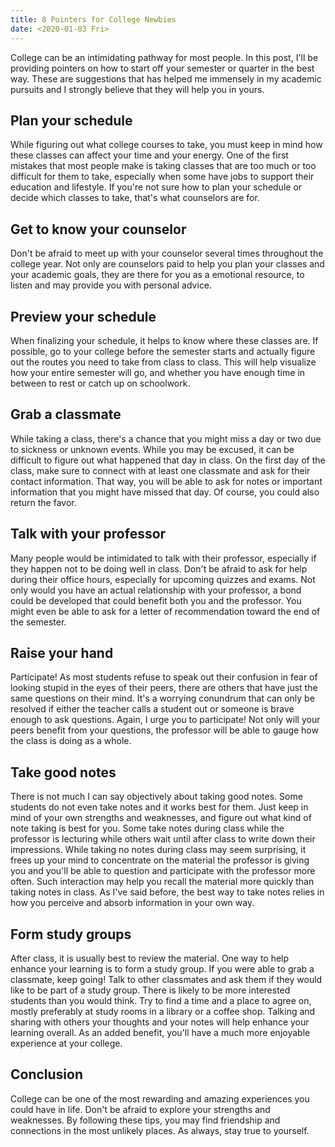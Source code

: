 ```yaml
---
title: 8 Pointers for College Newbies
date: <2020-01-03 Fri>
---
```


College can be an intimidating pathway for most people. In this post,
I'll be providing pointers on how to start off your semester or quarter
in the best way. These are suggestions that has helped me immensely in
my academic pursuits and I strongly believe that they will help you in
yours.

## Plan your schedule
While figuring out what college courses to take, you must keep in mind
how these classes can affect your time and your energy. One of the first
mistakes that most people make is taking classes that are too much or
too difficult for them to take, especially when some have jobs to
support their education and lifestyle. If you're not sure how to plan
your schedule or decide which classes to take, that's what counselors
are for.

## Get to know your counselor
Don't be afraid to meet up with your counselor several times throughout
the college year. Not only are counselors paid to help you plan your
classes and your academic goals, they are there for you as a emotional
resource, to listen and may provide you with personal advice.

## Preview your schedule
When finalizing your schedule, it helps to know where these classes are.
If possible, go to your college before the semester starts and actually
figure out the routes you need to take from class to class. This will
help visualize how your entire semester will go, and whether you have
enough time in between to rest or catch up on schoolwork.

## Grab a classmate
While taking a class, there's a chance that you might miss a day or two
due to sickness or unknown events. While you may be excused, it can be
difficult to figure out what happened that day in class. On the first
day of the class, make sure to connect with at least one classmate and
ask for their contact information. That way, you will be able to ask for
notes or important information that you might have missed that day. Of
course, you could also return the favor.

## Talk with your professor
Many people would be intimidated to talk with their professor,
especially if they happen not to be doing well in class. Don't be afraid
to ask for help during their office hours, especially for upcoming
quizzes and exams. Not only would you have an actual relationship with
your professor, a bond could be developed that could benefit both you
and the professor. You might even be able to ask for a letter of
recommendation toward the end of the semester.

## Raise your hand
Participate! As most students refuse to speak out their confusion in
fear of looking stupid in the eyes of their peers, there are others that
have just the same questions on their mind. It's a worrying conundrum
that can only be resolved if either the teacher calls a student out or
someone is brave enough to ask questions. Again, I urge you to
participate! Not only will your peers benefit from your questions, the
professor will be able to gauge how the class is doing as a whole.

## Take good notes
There is not much I can say objectively about taking good notes. Some
students do not even take notes and it works best for them. Just keep in
mind of your own strengths and weaknesses, and figure out what kind of
note taking is best for you. Some take notes during class while the
professor is lecturing while others wait until after class to write down
their impressions. While taking no notes during class may seem
surprising, it frees up your mind to concentrate on the material the
professor is giving you and you'll be able to question and participate
with the professor more often. Such interaction may help you recall the
material more quickly than taking notes in class. As I've said before,
the best way to take notes relies in how you perceive and absorb
information in your own way.

## Form study groups
After class, it is usually best to review the material. One way to help
enhance your learning is to form a study group. If you were able to grab
a classmate, keep going! Talk to other classmates and ask them if they
would like to be part of a study group. There is likely to be more
interested students than you would think. Try to find a time and a place
to agree on, mostly preferably at study rooms in a library or a coffee
shop. Talking and sharing with others your thoughts and your notes will
help enhance your learning overall. As an added benefit, you'll have a
much more enjoyable experience at your college.

## Conclusion
College can be one of the most rewarding and amazing experiences you
could have in life. Don't be afraid to explore your strengths and
weaknesses. By following these tips, you may find friendship and
connections in the most unlikely places. As always, stay true to
yourself.
